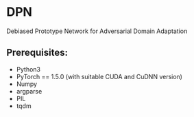 # DPN
Debiased Prototype Network for Adversarial Domain Adaptation

## Prerequisites:

* Python3
* PyTorch == 1.5.0 (with suitable CUDA and CuDNN version)
* Numpy
* argparse
* PIL
* tqdm
